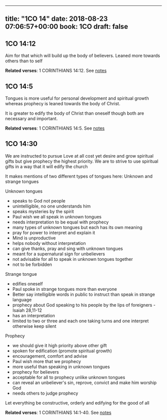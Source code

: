 
---
title: "1CO 14"
date: 2018-08-23 07:06:57+00:00
book: 1CO
draft: false
---

## 1CO 14:12

Aim for that which will build up the body of believers. Leaned more towards others than to self

**Related verses**: 1 CORINTHIANS 14:12. See [notes](https://my.bible.com/notes/2972520184118239732)


## 1CO 14:5

Tongues is more useful for personal development and spiritual growth whereas prophecy is leaned towards the body of Christ. 

It is greater to edify the body of Christ than oneself though both are necessary and important.

**Related verses**: 1 CORINTHIANS 14:5. See [notes](https://my.bible.com/notes/2972518978851430896)


## 1CO 14:30

We are instructed to pursue Love at all cost yet desire and grow spiritual gifts but give prophecy the highest priority. We are to strive to use spiritual gifts in a way that it will edify the church

It makes mentions of two different types of tongues here: Unknown and strange tongues

Unknown tongues
- speaks to God not people
- unintelligible, no one understands him
- speaks mysteries by the spirit
- Paul wish we all speak in unknown tongues
- needs interpretation to be equal with prophecy
-  many types of unknown tongues but each has its own meaning
- pray for power to interpret and explain it
- Mind is unproductive 
- helps nobody without interpretation 
- can give thanks, pray and sing with unknown tongues
- meant for a supernatural sign for unbelievers
- not advisable for all to speak in unknown tongues together
- not to be forbidden


Strange tongue
- edifies oneself
- Paul spoke in strange tongues more than everyone
- Better say intelligible words in public to instruct than speak in strange language 
- prophecy about God speaking to his people by the lips of foreigners - Isaiah 28,11-12
- has an interpretation 
- limited to two or three and each one taking turns and one interpret otherwise keep silent
 



Prophecy 
- we should give it high priority above other gift 
- spoken for edification (promote spiritual growth)
- encouragement, comfort and advise 
- Paul wish more that we prophecy
- more useful than speaking in unknown tongues
- prophecy for believers 
- acceptable for all to prophecy unlike unknown tongues
- can reveal an unbeliever's sin, reprove, convict and make him worship God
- needs others to judge prophecy



Let everything be constructive, orderly and edifying for the good of all

**Related verses**: 1 CORINTHIANS 14:1-40. See [notes](https://my.bible.com/notes/2592040297266143980)

